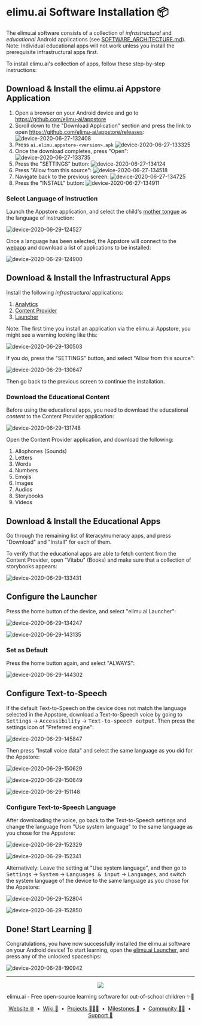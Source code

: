 # elimu.ai Software Installation 📦

The elimu.ai software consists of a collection of _infrastructural_ and _educational_ Android applications (see [SOFTWARE_ARCHITECTURE.md](SOFTWARE_ARCHITECTURE.md)). Note: Individual educational apps will not work unless you install the prerequisite infrastructural apps first.

To install elimu.ai's collection of apps, follow these step-by-step instructions:


## Download & Install the elimu.ai Appstore Application

1. Open a browser on your Android device and go to https://github.com/elimu-ai/appstore
1. Scroll down to the "Download Application" section and press the link to open https://github.com/elimu-ai/appstore/releases:
  ![device-2020-06-27-132408](https://user-images.githubusercontent.com/15718174/85915493-87145900-b87a-11ea-93bf-41d7071f96ea.png)
1. Press `ai.elimu.appstore-<version>.apk`
  ![device-2020-06-27-133325](https://user-images.githubusercontent.com/15718174/85915526-e7a39600-b87a-11ea-9d92-a030a752c8ea.png)
1. Once the download completes, press "Open":
  ![device-2020-06-27-133735](https://user-images.githubusercontent.com/15718174/85915598-8203d980-b87b-11ea-802f-2f0fa60e4aab.png)
1. Press the "SETTINGS" button:
  ![device-2020-06-27-134124](https://user-images.githubusercontent.com/15718174/85915673-140be200-b87c-11ea-94cb-401fa86479b4.png)
1. Press "Allow from this source":
  ![device-2020-06-27-134518](https://user-images.githubusercontent.com/15718174/85915734-867cc200-b87c-11ea-83ca-66159013e5b9.png)
1. Navigate back to the previous screen:
  ![device-2020-06-27-134725](https://user-images.githubusercontent.com/15718174/85915758-ce9be480-b87c-11ea-876a-f934e94d156f.png)
1. Press the "INSTALL" button:
  ![device-2020-06-27-134911](https://user-images.githubusercontent.com/15718174/85915786-10c52600-b87d-11ea-93c5-a859e105913c.png)

### Select Language of Instruction

Launch the Appstore application, and select the child's [mother tongue](PEDAGOGY.md) as the language of instruction:

![device-2020-06-29-124527](https://user-images.githubusercontent.com/15718174/85973805-84466f00-ba06-11ea-942b-e22e57ff5af8.png)

Once a language has been selected, the Appstore will connect to the [webapp](https://github.com/elimu-ai/webapp) and download a list of applications to be installed:

![device-2020-06-29-124900](https://user-images.githubusercontent.com/15718174/85974023-f4ed8b80-ba06-11ea-9509-dbaf06c2c417.png)


## Download & Install the Infrastructural Apps

Install the following _infrastructural_ applications:
  1. [Analytics](https://github.com/elimu-ai/analytics)
  1. [Content Provider](https://github.com/elimu-ai/content-provider)
  1. [Launcher](https://github.com/elimu-ai/launcher)

Note: The first time you install an application via the elimu.ai Appstore, you might see a warning looking like this:

![device-2020-06-29-130503](https://user-images.githubusercontent.com/15718174/85974886-32ebaf00-ba09-11ea-8c1b-11f6cfc6baf0.png)

If you do, press the "SETTINGS" button, and select "Allow from this source":

![device-2020-06-29-130647](https://user-images.githubusercontent.com/15718174/85975003-852cd000-ba09-11ea-83cd-e8fd9d5637fb.png)

Then go back to the previous screen to continue the installation.

### Download the Educational Content

Before using the educational apps, you need to download the educational _content_ to the Content Provider application:

![device-2020-06-29-131748](https://user-images.githubusercontent.com/15718174/85975561-0173e300-ba0b-11ea-88a0-0a5fa8e35a18.png)

Open the Content Provider application, and download the following:
  1. Allophones (Sounds)
  1. Letters
  1. Words
  1. Numbers
  1. Emojis
  1. Images
  1. Audios
  1. Storybooks
  1. Videos


## Download & Install the Educational Apps

Go through the remaining list of literacy/numeracy apps, and press "Download" and "Install" for each of them.

To verify that the educational apps are able to fetch content from the Content Provider, open "Vitabu" (Books) and make sure that a collection of storybooks appears:

![device-2020-06-29-133431](https://user-images.githubusercontent.com/15718174/85976530-5ca6d500-ba0d-11ea-934f-f9efab6de48c.png)


## Configure the Launcher

Press the home button of the device, and select "elimu.ai Launcher":

![device-2020-06-29-134247](https://user-images.githubusercontent.com/15718174/85977141-93311f80-ba0e-11ea-8db5-5ccf190a5734.png)

![device-2020-06-29-143135](https://user-images.githubusercontent.com/15718174/85980653-659ba480-ba15-11ea-985f-91303d4ab569.png)

### Set as Default

Press the home button again, and select "ALWAYS":

![device-2020-06-29-144302](https://user-images.githubusercontent.com/15718174/85981525-e7400200-ba16-11ea-8beb-a29cb3f2d03c.png)


## Configure Text-to-Speech

If the default Text-to-Speech on the device does not match the language selected in the Appstore, download a Text-to-Speech voice by going to <kbd>Settings</kbd> → <kbd>Accessibility</kbd> → <kbd>Text-to-speech output</kbd>. Then press the settings icon of "Preferred engine":

![device-2020-06-29-145847](https://user-images.githubusercontent.com/15718174/85982882-25d6bc00-ba19-11ea-8030-1c6b941aa14d.png)

Then press "Install voice data" and select the same language as you did for the Appstore:

![device-2020-06-29-150629](https://user-images.githubusercontent.com/15718174/85983516-389dc080-ba1a-11ea-81b0-ed3af33bfcd4.png)

![device-2020-06-29-150649](https://user-images.githubusercontent.com/15718174/85983523-3b001a80-ba1a-11ea-8b20-74b19fd5e943.png)

![device-2020-06-29-151148](https://user-images.githubusercontent.com/15718174/85983944-f5901d00-ba1a-11ea-9606-717fca1e741f.png)

### Configure Text-to-Speech Language

After downloading the voice, go back to the Text-to-Speech settings and change the language from "Use system language" to the same language as you chose for the Appstore:

![device-2020-06-29-152329](https://user-images.githubusercontent.com/15718174/85984968-8b787780-ba1c-11ea-8249-daf6153f2690.png)

![device-2020-06-29-152341](https://user-images.githubusercontent.com/15718174/85984974-8e736800-ba1c-11ea-8a8c-308f8f179c0b.png)

Alternatively: Leave the setting at "Use system language", and then go to <kbd>Settings</kbd> → <kbd>System</kbd> → <kbd>Languages & input</kbd> → <kbd>Languages</kbd>, and switch the system language of the device to the same language as you chose for the Appstore:

![device-2020-06-29-152804](https://user-images.githubusercontent.com/15718174/85985325-2a9d6f00-ba1d-11ea-8054-7b777955a9fc.png)

![device-2020-06-29-152850](https://user-images.githubusercontent.com/15718174/85985392-4143c600-ba1d-11ea-9efa-6e89908b5f94.png)


## Done! Start Learning 🚀

Congratulations, you have now successfully installed the elimu.ai software on your Android device! To start learning, open the [elimu.ai Launcher](https://github.com/elimu-ai/launcher), and press any of the unlocked spaceships:

![device-2020-06-28-190942](https://user-images.githubusercontent.com/15718174/85985773-c4651c00-ba1d-11ea-94fc-96cc7c9a57d1.png)

---

<p align="center">
  <img src="https://github.com/elimu-ai/webapp/blob/main/src/main/webapp/static/img/logo-text-256x78.png" />
</p>
<p align="center">
  elimu.ai - Free open-source learning software for out-of-school children ✨🚀
</p>
<p align="center">
  <a href="https://elimu.ai">Website 🌐</a>
  &nbsp;•&nbsp;
  <a href="https://github.com/elimu-ai/wiki#readme">Wiki 📃</a>
  &nbsp;•&nbsp;
  <a href="https://github.com/orgs/elimu-ai/projects?query=is%3Aopen">Projects 👩🏽‍💻</a>
  &nbsp;•&nbsp;
  <a href="https://github.com/elimu-ai/wiki/milestones">Milestones 🎯</a>
  &nbsp;•&nbsp;
  <a href="https://github.com/elimu-ai/wiki#open-source-community">Community 👋🏽</a>
  &nbsp;•&nbsp;
  <a href="https://www.drips.network/app/drip-lists/41305178594442616889778610143373288091511468151140966646158126636698">Support 💜</a>
</p>
